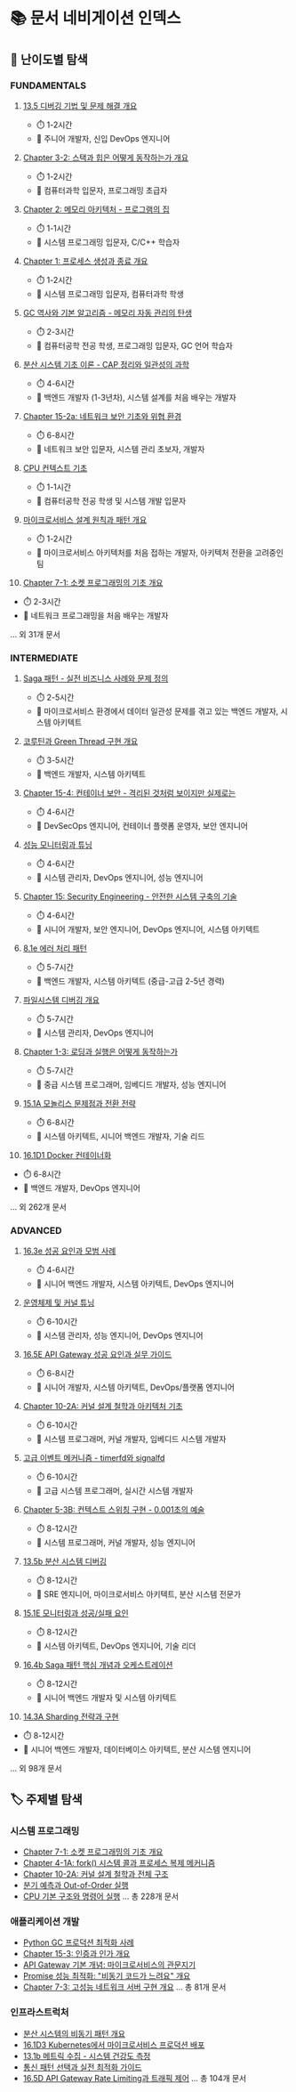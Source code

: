 # 📚 문서 네비게이션 인덱스

## 🎯 난이도별 탐색

### FUNDAMENTALS
1. [13.5 디버깅 기법 및 문제 해결 개요](./13-41-debugging-troubleshooting.md)
   - ⏱️ 1-2시간
   - 🎯 주니어 개발자, 신입 DevOps 엔지니어

2. [Chapter 3-2: 스택과 힙은 어떻게 동작하는가 개요](./chapter-03-memory-system/02-11-stack-heap.md)
   - ⏱️ 1-2시간
   - 🎯 컴퓨터과학 입문자, 프로그래밍 초급자

3. [Chapter 2: 메모리 아키텍처 - 프로그램의 집](./index.md)
   - ⏱️ 1-1시간
   - 🎯 시스템 프로그래밍 입문자, C/C++ 학습자

4. [Chapter 1: 프로세스 생성과 종료 개요](./chapter-01-process-thread/04-10-process-creation.md)
   - ⏱️ 1-2시간
   - 🎯 시스템 프로그래밍 입문자, 컴퓨터과학 학생

5. [GC 역사와 기본 알고리즘 - 메모리 자동 관리의 탄생](./chapter-06-file-io/06-41-io-performance.md)
   - ⏱️ 2-3시간
   - 🎯 컴퓨터공학 전공 학생, 프로그래밍 입문자, GC 언어 학습자

6. [분산 시스템 기초 이론 - CAP 정리와 일관성의 과학](./14-01-distributed-fundamentals.md)
   - ⏱️ 4-6시간
   - 🎯 백엔드 개발자 (1-3년차), 시스템 설계를 처음 배우는 개발자

7. [Chapter 15-2a: 네트워크 보안 기초와 위협 환경](./chapter-17-security-engineering/15-01-network-fundamentals.md)
   - ⏱️ 6-8시간
   - 🎯 네트워크 보안 입문자, 시스템 관리 초보자, 개발자

8. [CPU 컨텍스트 기초](./chapter-01-process-thread/04-32-optimization-strategies.md)
   - ⏱️ 1-1시간
   - 🎯 컴퓨터공학 전공 학생 및 시스템 개발 입문자

9. [마이크로서비스 설계 원칙과 패턴 개요](./chapter-16-distributed-system-patterns/16-11-design-principles.md)
   - ⏱️ 1-2시간
   - 🎯 마이크로서비스 아키텍처를 처음 접하는 개발자, 아키텍처 전환을 고려중인 팀

10. [Chapter 7-1: 소켓 프로그래밍의 기초 개요](./chapter-07-network-programming/07-01-socket-basics.md)
   - ⏱️ 2-3시간
   - 🎯 네트워크 프로그래밍을 처음 배우는 개발자

... 외 31개 문서

### INTERMEDIATE
1. [Saga 패턴 - 실전 비즈니스 사례와 문제 정의](./chapter-16-distributed-system-patterns/04a-saga-business-case.md)
   - ⏱️ 2-5시간
   - 🎯 마이크로서비스 환경에서 데이터 일관성 문제를 겪고 있는 백엔드 개발자, 시스템 아키텍트

2. [코루틴과 Green Thread 구현 개요](./chapter-10-async-programming/08-15-coroutine.md)
   - ⏱️ 3-5시간
   - 🎯 백엔드 개발자, 시스템 아키텍트

3. [Chapter 15-4: 컨테이너 보안 - 격리된 것처럼 보이지만 실제로는](./chapter-17-security-engineering/15-18-container-security.md)
   - ⏱️ 4-6시간
   - 🎯 DevSecOps 엔지니어, 컨테이너 플랫폼 운영자, 보안 엔지니어

4. [성능 모니터링과 튜닝](./chapter-06-file-io/06-40-performance-monitoring-tuning.md)
   - ⏱️ 4-6시간
   - 🎯 시스템 관리자, DevOps 엔지니어, 성능 엔지니어

5. [Chapter 15: Security Engineering - 안전한 시스템 구축의 기술](./index.md)
   - ⏱️ 4-6시간
   - 🎯 시니어 개발자, 보안 엔지니어, DevOps 엔지니어, 시스템 아키텍트

6. [8.1e 에러 처리 패턴](./chapter-10-async-programming/08-40-error-handling.md)
   - ⏱️ 5-7시간
   - 🎯 백엔드 개발자, 시스템 아키텍트 (중급-고급 2-5년 경력)

7. [파일시스템 디버깅 개요](./chapter-06-file-io/06-43-filesystem-debugging.md)
   - ⏱️ 5-7시간
   - 🎯 시스템 관리자, DevOps 엔지니어

8. [Chapter 1-3: 로딩과 실행은 어떻게 동작하는가](./01-12-loading-execution.md)
   - ⏱️ 5-7시간
   - 🎯 중급 시스템 프로그래머, 임베디드 개발자, 성능 엔지니어

9. [15.1A 모놀리스 문제점과 전환 전략](./chapter-15-microservices-architecture/16-10-monolith-to-microservices.md)
   - ⏱️ 6-8시간
   - 🎯 시스템 아키텍트, 시니어 백엔드 개발자, 기술 리드

10. [16.1D1 Docker 컨테이너화](./chapter-15-microservices-architecture/01d1-docker-containerization.md)
   - ⏱️ 6-8시간
   - 🎯 백엔드 개발자, DevOps 엔지니어

... 외 262개 문서

### ADVANCED
1. [16.3e 성공 요인과 모범 사례](./chapter-16-distributed-system-patterns/16-53-success-factors-best-practices.md)
   - ⏱️ 4-6시간
   - 🎯 시니어 백엔드 개발자, 시스템 아키텍트, DevOps 엔지니어

2. [운영체제 및 커널 튜닝](./11-37-os-kernel-tuning.md)
   - ⏱️ 6-10시간
   - 🎯 시스템 관리자, 성능 엔지니어, DevOps 엔지니어

3. [16.5E API Gateway 성공 요인과 실무 가이드](./chapter-16-distributed-system-patterns/16-56-success-factors-best-practices.md)
   - ⏱️ 6-8시간
   - 🎯 시니어 개발자, 시스템 아키텍트, DevOps/플랫폼 엔지니어

4. [Chapter 10-2A: 커널 설계 철학과 아키텍처 기초](./chapter-04-syscall-kernel/10-10-kernel-design-philosophy.md)
   - ⏱️ 6-10시간
   - 🎯 시스템 프로그래머, 커널 개발자, 임베디드 시스템 개발자

5. [고급 이벤트 메커니즘 - timerfd와 signalfd](./10-20-3-advanced-event-mechanisms.md)
   - ⏱️ 6-10시간
   - 🎯 고급 시스템 프로그래머, 실시간 시스템 개발자

6. [Chapter 5-3B: 컨텍스트 스위칭 구현 - 0.001초의 예술](./chapter-02-cpu-interrupt/05-17-context-switching-implementation.md)
   - ⏱️ 8-12시간
   - 🎯 시스템 프로그래머, 커널 개발자, 성능 엔지니어

7. [13.5b 분산 시스템 디버깅](./13-43-distributed-debugging.md)
   - ⏱️ 8-12시간
   - 🎯 SRE 엔지니어, 마이크로서비스 아키텍트, 분산 시스템 전문가

8. [15.1E 모니터링과 성공/실패 요인](./chapter-16-distributed-system-patterns/16-40-monitoring-success-factors.md)
   - ⏱️ 8-12시간
   - 🎯 시스템 아키텍트, DevOps 엔지니어, 기술 리더

9. [16.4b Saga 패턴 핵심 개념과 오케스트레이션](./chapter-16-distributed-system-patterns/04b-saga-orchestration.md)
   - ⏱️ 8-12시간
   - 🎯 시니어 백엔드 개발자 및 시스템 아키텍트

10. [14.3A Sharding 전략과 구현](./14-12-sharding-strategies.md)
   - ⏱️ 8-12시간
   - 🎯 시니어 백엔드 개발자, 데이터베이스 아키텍트, 분산 시스템 엔지니어

... 외 98개 문서


## 🏷️ 주제별 탐색

### 시스템 프로그래밍
- [Chapter 7-1: 소켓 프로그래밍의 기초 개요](./chapter-07-network-programming/07-01-socket-basics.md)
- [Chapter 4-1A: fork() 시스템 콜과 프로세스 복제 메커니즘](./chapter-01-process-thread/04-11-process-creation-fork.md)
- [Chapter 10-2A: 커널 설계 철학과 전체 구조](./10-11-kernel-design-structure.md)
- [분기 예측과 Out-of-Order 실행](./chapter-02-cpu-interrupt/05-10-prediction-ooo.md)
- [CPU 기본 구조와 명령어 실행](./chapter-02-cpu-interrupt/05-02-cpu-fundamentals.md)
... 총 228개 문서

### 애플리케이션 개발
- [Python GC 프로덕션 최적화 사례](./chapter-08-memory-allocator-gc/09-50-3-python-gc-production.md)
- [Chapter 15-3: 인증과 인가 개요](./chapter-17-security-engineering/15-14-authentication-authorization.md)
- [API Gateway 기본 개념: 마이크로서비스의 관문지기](./chapter-16-distributed-system-patterns/16-07-api-gateway-fundamentals.md)
- [Promise 성능 최적화: "비동기 코드가 느려요" 개요](./chapter-10-async-programming/08-30-promise-performance-optimization.md)
- [Chapter 7-3: 고성능 네트워크 서버 구현 개요](./chapter-07-network-programming/07-30-high-performance-networking.md)
... 총 81개 문서

### 인프라스트럭처
- [분산 시스템의 비동기 패턴 개요](./chapter-10-async-programming/08-18-distributed-async.md)
- [16.1D3 Kubernetes에서 마이크로서비스 프로덕션 배포](./chapter-16-distributed-system-patterns/16-51-3-kubernetes-production-deployment.md)
- [13.1b 메트릭 수집 - 시스템 건강도 측정](./13-12-metrics-collection.md)
- [통신 패턴 선택과 실전 최적화 가이드](./chapter-16-distributed-system-patterns/16-50-3-communication-patterns-best-practices.md)
- [16.5D API Gateway Rate Limiting과 트래픽 제어](./chapter-16-distributed-system-patterns/16-42-rate-limiting-monitoring.md)
... 총 104개 문서

